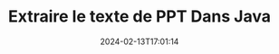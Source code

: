 ---
############################# Static ############################
layout: "auto-gen-parser"
date: 2024-02-13T17:01:14
draft: false
otherformats: tex vdx vsdm vsdx vssm vssx vstm vstx vsx vtx xlam xls xlsb xlsm xlsx xlt

############################# Head ############################
head_title: "Extraire le texte de PPT dans Java"
head_description: "Extrayez rapidement du texte d'un fichier de documents dans Java."

############################# Header ############################
title: "Extraire le texte de PPT Dans Java"
description: "Extrayez le texte de PPT avec quelques lignes de code Java."
bg_image: "https://cms.admin.containerize.com/templates/aspose/App_Themes/V3/images/bg/header1.png"
bg_overlay: false
button:
    enable: true
    icon: "fas fa-arrow-down"
    label: "Télécharger la version d'essai gratuite"
    link: "https://downloads.groupdocs.com/parser/java"

############################# SubMenu ############################
submenu:
    enable: true

    left:
        img_alt: "GroupDocs.Parser for Java"
        image: "https://cms.admin.containerize.com/templates/groupdocs/images/product-logos/90x90-noborder/groupdocs-parser-java.png"
        product: "GroupDocs.Parser"
        platform: "Java"

    middle:
        button:

            # button loop
            - link: "https://apireference.groupdocs.com/parser/java"
              text: "Référence API"

            # button loop
            - link: "https://github.com/groupdocs-parser"
              text: "Exemples de codes"

            # button loop
            - link: "https://products.groupdocs.app/parser/family"
              text: "Démos en direct"

            # button loop
            - link: "https://purchase.groupdocs.com/pricing/parser/java"
              text: "Tarification"

    right:
        link_download: "https://downloads.groupdocs.com/parser"
        link_learn: "https://docs.groupdocs.com/parser/java"
        link_buy: "https://purchase.groupdocs.com"

############################# About ############################
about:
    enable: true
    title: "Comment extraire un texte de PPT fichiers Java API ?"
    content: |
        [GroupDocs.Parser for Java](/fr/parser/java/) est une API d'extraction de texte, d'image et de métadonnées, prenant en charge plus de 50 types de documents populaires pour aider à créer des applications métier avec des fonctionnalités d'analyse de texte brut, structuré et formaté. Il prend également en charge l'analyse de documents à l'aide de modèles prédéfinis et permet d'extraire des données complexes de factures et d'autres documents typiques avec rapidité et précision. GroupDocs.Parser for Java vous permet d'extraire du texte et des métadonnées à partir de fichiers protégés par mot de passe de tous les formats populaires, y compris les documents de traitement Word, les feuilles de calcul Excel, les présentations PowerPoint, les fichiers OneNote, PDF et les archives ZIP.
        
        GroupDocs.Parser L'API est un bon choix pour les solutions d'entreprise qui nécessitent une fonctionnalité d'extraction de texte de fichier. Ces API sont bien prises en charge sur tous les principaux systèmes d'exploitation et plates-formes, y compris Java runtime: J2SE 6.0 and above.

############################# Steps ############################
steps:
    enable: true
    title_left: "Extraire le texte de PPT dans Java"
    content_left: |
        [GroupDocs.Parser for Java](/fr/parser/java/) permet aux développeurs Java d'extraire facilement un texte d'un fichier PPT en mettant en œuvre quelques étapes simples.
        
        * Instanciez l'objet [Parser](https://reference.groupdocs.com/java/parser/com.groupdocs.parser/Parser) pour le document initial ;
        * Appelez la méthode [getText](https://reference.groupdocs.com/parser/java/com.groupdocs.parser/parser/#getText--) et obtenez [TextReader](https://reference.groupdocs.com/java/parser/com.groupdocs.parser.data/TextReader) objet ;
        * Vérifiez si le lecteur n'est pas *null* (l'extraction de texte est prise en charge pour le document) ;
        * Lire un texte du lecteur.

    title_right: "En savoir plus sur l'extraction de texte"
    content_right: |
        * <a href="https://docs.groupdocs.com/parser/java/extract-text-in-accurate-mode/">Comment extraire du texte en mode précis</a>
        * <a href="https://docs.groupdocs.com/parser/java/extract-text-in-raw-mode/">Comment extraire du texte en mode Raw</a>
 
    code: |
     {{% parser/additional-styles %}}
     {{< parser/code-parser title="Comment extraire du texte du fichier PPT à l'aide de l'exemple de code Java">}}

        ```java    
        // Extraire le texte du fichier PPT à l'aide de l'API GroupDocs.Parser
        // Créer une instance de la classe Parser
        try (Parser parser = new Parser(filePath)) {
            // Extraire un texte dans le lecteur
            try (TextReader reader = parser.getText()) {
                // Imprimer un texte à partir du document
                // Si l'extraction de texte n'est pas prise en charge, un lecteur est nul
                System.out.println(reader == null ? "L'extraction de texte n'est pas prise en charge" : reader.readToEnd());
            }
        }
        ```
     {{< /parser/code-parser >}}

############################# More ############################
more:
    enable: true
    title_left: "Configuration requise"
    content_left: |
        GroupDocs.Parser for Java Les API sont prises en charge sur toutes les principales plates-formes et systèmes d'exploitation. Avant d'exécuter le code ci-dessous, assurez-vous que les prérequis suivants sont installés sur votre système.
        
        * Systèmes d'exploitation : Microsoft Windows, Linux, MacOS
        * Environnements de développement : NetBeans, Intellij IDEA, Eclipse, etc.
        * Cadres
        * Téléchargez la dernière version de GroupDocs.Parser for Java depuis [Maven](https://repository.groupdocs.com/webapp/#/artifacts/browse/tree/General/repo/com/groupdocs/groupdocs-parser)

    title_right: "Pourquoi utiliser GroupDocs.Parser for Java"
    content_right: |
        * Prise en charge de l'extraction de texte brut à partir de tous les documents pris en charge    
        * Analyse de documents via des modèles définis par l'utilisateur    
        * Prise en charge complète de l'extraction de texte structuré    
        * Recherche de texte par mot-clé ainsi que par expression régulière    
        * Extraire du texte formaté, des métadonnées, des images, des conteneurs et des pièces jointes    
        * Extraire la table des matières pour certains formats de document pris en charge    
        * Analyser les données de formulaire de PDF documents    
        * Extraire les hyperliens du document   

############################# Demos ############################
demos:
    enable: true
    title: "Démos en direct - Extraire le texte de PPT en ligne"
    content: |
       Extrayez le texte du fichier PPT dès maintenant en visitant le site Web [GroupDocs.Parser Live Demos](https://products.groupdocs.app/parser/text/ppt).
       La démo en direct présente les avantages suivants.
        
############################# About Formats ############################
about_formats:
    enable: true

############################# More Formats ############################
more_formats:
    enable: true
    title: "Extraire du texte d'autres formats de document"
    content: |
        API d'analyse de documents et d'extraction de texte Java pour les formats de fichiers et les images. Extrayez les données pour certains des formats de fichiers populaires comme indiqué ci-dessous.

############################# Back to top ###############################
back_to_top:
    enable: true
---
